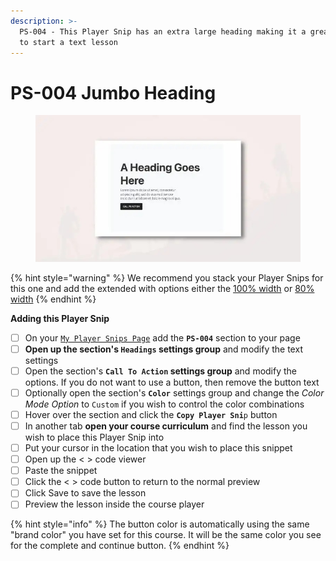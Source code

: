```yaml
---
description: >-
  PS-004 - This Player Snip has an extra large heading making it a great banner
  to start a text lesson
---
```


# PS-004 Jumbo Heading

<figure><img src="../../.gitbook/assets/164072custom_site_themesidaQy7aH.jpeg" alt=""><figcaption></figcaption></figure>

{% hint style="warning" %}
We recommend you stack your Player Snips for this one and add the extended with options either the [100% width](../layout-snips/cl-001-100-content-width.md) or [80% width](../layout-snips/cl-002-80-content-width.md)
{% endhint %}

**Adding this Player Snip**

* [ ] On your [`My Player Snips Page`](../../how-to-guides.md#how-to-create-a-my-snips-page) add the **`PS-004`** section to your page
* [ ] **Open up the section's `Headings` settings group** and modify the text settings&#x20;
* [ ] Open the section's **`Call To Action` settings group** and modify the options. If you do not want to use a button, then remove the button text
* [ ] Optionally open the section's **`Color`** settings group and change the _Color Mode Option_ to `Custom` if you wish to control the color combinations
* [ ] Hover over the section and click the **`Copy Player Sni`**`p` button
* [ ] In another tab **open your course curriculum** and find the lesson you wish to place this Player Snip into
* [ ] Put your cursor in the location that you wish to place this snippet&#x20;
* [ ] Open up the < > code viewer
* [ ] Paste the snippet
* [ ] Click the < > code button to return to the normal preview
* [ ] Click Save to save the lesson
* [ ] Preview the lesson inside the course player

{% hint style="info" %}
The button color is automatically using the same "brand color" you have set for this course. It will be the same color you see for the complete and continue button.
{% endhint %}

